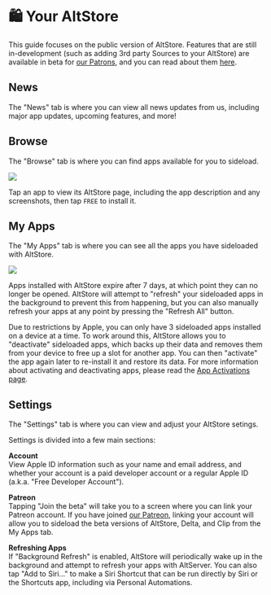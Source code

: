 # 🛍 Your AltStore

This guide focuses on the public version of AltStore. Features that are still in-development (such as adding 3rd party Sources to your AltStore) are available in beta for [our Patrons](https://www.patreon.com/rileyshane), and you can read about them [here](beta-features.md).

## News

The "News" tab is where you can view all news updates from us, including major app updates, upcoming features, and more!

## Browse

The "Browse" tab is where you can find apps available for you to sideload.

&#x20;                                                ![](<../.gitbook/assets/image (4).png>)

[//]: # (We shouldn't mention Sources on this page because this is focused on the public version.)

Tap an app to view its AltStore page, including the app description and any screenshots, then tap `FREE` to install it. &#x20;

## My Apps

The "My Apps" tab is where you can see all the apps you have sideloaded with AltStore.&#x20;

&#x20;                                                ![](../.gitbook/assets/65605569-30ca6080-df5e-11e9-8dfb-15ebb00e10cb.png)

Apps installed with AltStore expire after 7 days, at which point they can no longer be opened. AltStore will attempt to "refresh" your sideloaded apps in the background to prevent this from happening, but you can also manually refresh your apps at any point by pressing the "Refresh All" button.

Due to restrictions by Apple, you can only have 3 sideloaded apps installed on a device at a time. To work around this, AltStore allows you to "deactivate" sideloaded apps, which backs up their data and removes them from your device to free up a slot for another app. You can then "activate" the app again later to re-install it and restore its data. For more information about activating and deactivating apps, please read the [App Activations page](features/app-activations).

## Settings

The "Settings" tab is where you can view and adjust your AltStore setings.

[//]: # (Put Settings screenshot here)

Settings is divided into a few main sections:

**Account**  
View Apple ID information such as your name and email address, and whether your account is a paid developer account or a regular Apple ID (a.k.a. "Free Developer Account").

**Patreon**  
Tapping "Join the beta" will take you to a screen where you can link your Patreon account. If you have joined [our Patreon](https://www.patreon.com/rileyshane), linking your account will allow you to sideload the beta versions of AltStore, Delta, and Clip from the My Apps tab.

**Refreshing Apps**  
If "Background Refresh" is enabled, AltStore will periodically wake up in the background and attempt to refresh your apps with AltServer. You can also tap "Add to Siri..." to make a Siri Shortcut that can be run directly by Siri or the Shortcuts app, including via Personal Automations.

## &#x20;                               &#x20;

###

&#x20;                                             &#x20;
